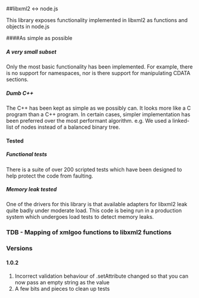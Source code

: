 ##libxml2 &harr; node.js

This library exposes functionality implemented in libxml2 as functions and objects in node.js

####As simple as possible

##### A very small subset
Only the most basic functionality has been implemented. For example, there is no support for namespaces, nor is there support for manipulating CDATA sections.

##### Dumb C++
The C++ has been kept as simple as we possibly can. It looks more like a C program than a C++ program. In certain cases, simpler implementation has been preferred over the most performant algorithm. e.g. We used a linked-list of nodes instead of a balanced binary tree.

#### Tested

##### Functional tests
There is a suite of over 200 scripted tests which have been designed to help protect the code from faulting.

##### Memory leak tested
One of the drivers for this library is that available adapters for libxml2 leak quite badly under moderate load. This code is being run in a production system which undergoes load tests to detect memory leaks.

### TDB - Mapping of xmlgoo functions to libxml2 functions

### Versions

#### 1.0.2
1. Incorrect validation behaviour of .setAttribute changed so that you can now pass an empty string as the value
2. A few bits and pieces to clean up tests
